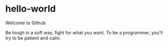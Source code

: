# hello-world
Welcome to Github

Be tough in a soft way, fight for what you want.
To be a programmer, you'll try to be patient and calm.
